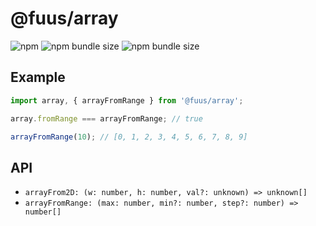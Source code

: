 # @fuus/array

![npm](https://img.shields.io/npm/v/@fuus/array?style=flat-square) ![npm bundle size](https://img.shields.io/bundlephobia/min/@fuus/array?label=minified&style=flat-square) ![npm bundle size](https://img.shields.io/bundlephobia/minzip/@fuus/array?label=zipped&style=flat-square)

## Example

```js
import array, { arrayFromRange } from '@fuus/array';

array.fromRange === arrayFromRange; // true

arrayFromRange(10); // [0, 1, 2, 3, 4, 5, 6, 7, 8, 9]
```

## API

- `arrayFrom2D: (w: number, h: number, val?: unknown) => unknown[]`
- `arrayFromRange: (max: number, min?: number, step?: number) => number[]`
